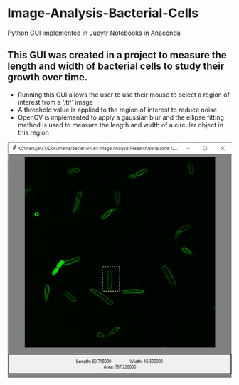 # Image-Analysis-Bacterial-Cells
Python GUI implemented in Jupytr Notebooks in Anaconda

## This GUI was created in a project to measure the length and width of bacterial cells to study their growth over time. 

- Running this GUI allows the user to use their mouse to select a region of interest from a '.tif' image
- A threshold value is applied to the region of interest to reduce noise
- OpenCV is implemented to apply a gaussian blur and the ellipse fitting method is used to measure the length and width of a circular object in this region



![Image Demonstration](https://github.com/jeff-tan-2020/Image-Analysis-Bacterial-Cells/blob/33e26a4acad1fbce599171c08297031382700248/GUI%20demonstration.JPG)
